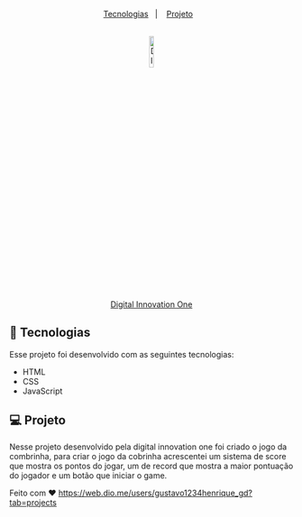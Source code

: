 <p align="center">
  <a href="#-tecnologias">Tecnologias</a>&nbsp;&nbsp;&nbsp;|&nbsp;&nbsp;&nbsp;
  <a href="#-projeto">Projeto</a>&nbsp;&nbsp;&nbsp;
</p>
<br>

<div align="center">
  <img alt="DIO" src="https://th.bing.com/th/id/R.73e0b98f120217aed81be50f78a59db2?rik=otbgo50%2bLU3Y9w&pid=ImgRaw&r=0" width="12%">
</div>
<div align="center">
  <a href="">Digital Innovation One</a>
</div>

## 🚀 Tecnologias

Esse projeto foi desenvolvido com as seguintes tecnologias:

- HTML
- CSS
- JavaScript
## 💻 Projeto

Nesse projeto desenvolvido pela digital innovation one foi criado o jogo da combrinha, para criar o jogo da cobrinha acrescentei um sistema de score que mostra os pontos do jogar, um de record que mostra a maior pontuação do jogador e um botão que iniciar o game.

Feito com ♥ https://web.dio.me/users/gustavo1234henrique_gd?tab=projects
